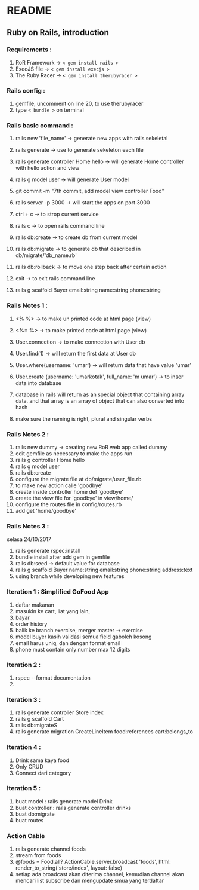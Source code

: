 # README

## Ruby on Rails, introduction ##

### Requirements : ###
1. RoR Framework   -> `< gem install rails >`
2. ExecJS file     -> `< gem install execjs >`
3. The Ruby Racer  -> `< gem install therubyracer >`

### Rails config : ###
1. gemfile, uncomment on line 20, to use therubyracer
2. type `< bundle >` on terminal

### Rails basic command : ###
1. rails new 'file_name' -> generate new apps with rails sekeletal
2. rails generate -> use to generate sekeleton each file
3. rails generate controller Home hello -> will generate Home controller with hello action and view
4. rails g model user -> will generate User model
5. git commit -m "7th commit, add model view controller Food"

5. rails server -p 3000 -> will start the apps on port 3000
6. ctrl + c -> to strop current service

7. rails c -> to open rails command line
8. rails db:create -> to create db from current model
9. rails db:migrate -> to generate db that described in db/migrate/'db_name.rb'
10. rails db:rollback -> to move one step back after certain action

11. exit -> to exit rails command line

12. rails g scaffold Buyer email:string name:string phone:string 

### Rails Notes 1 : ###
1. <% %>  -> to make un printed code at html page (view)
2. <%= %> -> to make printed code at html page (view)

3. User.connection -> to make connection with User db
4. User.find(1) -> will return the first data at User db
5. User.where(username: 'umar') -> will return data that have value 'umar'
6. User.create (username: 'umarkotak', full_name: 'm umar') -> to inser data into database
7. database in rails will return as an special object that containing array data. and that array is an array of object that can also converted into hash
8. make sure the naming is right, plural and singular verbs

### Rails Notes 2 : ###
1. rails new dummy -> creating new RoR web app called dummy
2. edit gemfile as necessary to make the apps run
3. rails g controller Home hello
4. rails g model user
5. rails db:create
6. configure the migrate file at db/migrate/user_file.rb
7. to make new action calle 'goodbye'
8. create inside controller home def 'goodbye'
9. create the view file for 'goodbye' in view/home/
10. configure the routes file in config/routes.rb
11. add get 'home/goodbye'

### Rails Notes 3 : ###
selasa 24/10/2017
1. rails generate rspec:install
2. bundle install after add gem in gemfile
3. rails db:seed -> default value for database
4. rails g scaffold Buyer name:string email:string phone:string address:text
5. using branch while developing new features

### Iteration 1 : Simplified GoFood App ###
1. daftar makanan
2. masukin ke cart, liat yang lain,
3. bayar
4. order history
5. balik ke branch exercise, merger master -> exercise
6. model buyer kasih validasi semua field gaboleh kosong
7. email harus uniq, dan dengan format email
8. phone must contain only number max 12 digits

### Iteration 2 : ###
1. rspec --format documentation
2. 

### Iteration 3 : ###
1. rails generate controller Store index
2. rails g scaffold Cart
3. rails db:migrateS
4. rails generate migration CreateLineItem food:references cart:belongs_to

### Iteration 4 : ###
1. Drink sama kaya food
2. Only CRUD
3. Connect dari category

### Iteration 5 : ###
1. buat model : rails generate model Drink
2. buat controller : rails generate controller drinks
3. buat db:migrate
4. buat routes

### Action Cable ###
1. rails generate channel foods
2. stream from foods
3. @foods = Food.all?
        ActionCable.server.broadcast 'foods', html: render_to_string('store/index', layout: false)
4. setiap ada broadcast akan diterima channel, kemudian channel akan mencari list subscribe dan mengupdate smua yang terdaftar